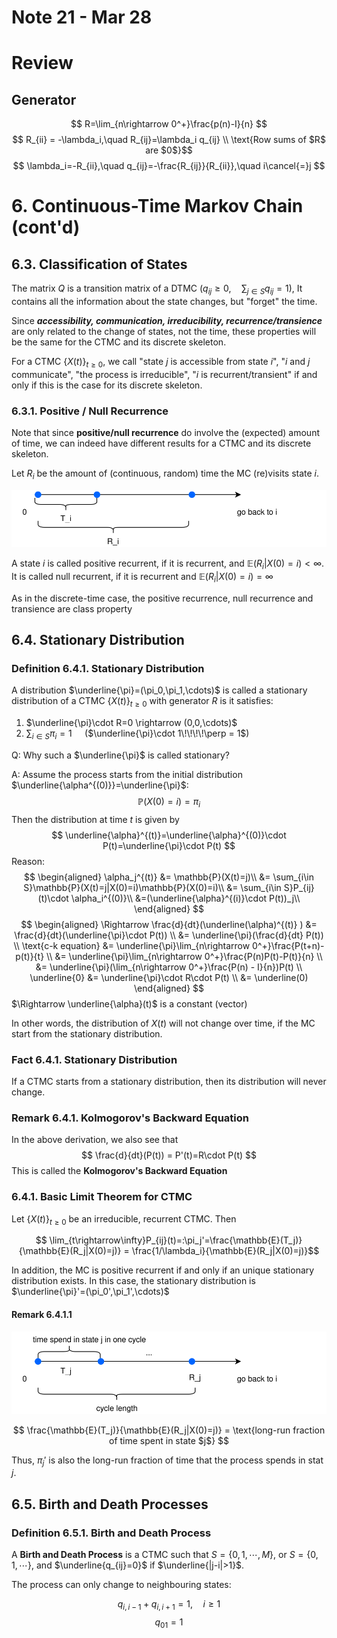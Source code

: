 # Note 21 - Mar 28

# Review

## Generator

$$ R=\lim_{n\rightarrow 0^+}\frac{p(n)-I}{n} $$
$$ R_{ii} = -\lambda_i,\quad R_{ij}=\lambda_i q_{ij} \\
\text{Row sums of $R$ are $0$}$$
$$ \lambda_i=-R_{ii},\quad q_{ij}=-\frac{R_{ij}}{R_{ii}},\quad i\cancel{=}j $$

# 6. Continuous-Time Markov Chain (cont'd)

## 6.3. Classification of States

The matrix $Q$ is a transition matrix of a DTMC ($q_{ij}\geq 0,\quad \sum_{j\in S}q_{ij}=1$), It contains all the information about the state changes, but "forget" the time.

Since *__accessibility, communication, irreducibility, recurrence/transience__* are only related to the change of states, not the time, these properties will be the same for the CTMC and its discrete skeleton.

For a CTMC $\{X(t)\}_{t\geq 0}$, we call "state $j$ is accessible from state $i$", "$i$ and $j$ communicate", "the process is irreducible", "$i$ is recurrent/transient" if and only if this is the case for its discrete skeleton.

### 6.3.1. Positive / Null Recurrence

Note that since __positive/null recurrence__ do involve the (expected) amount of time, we can indeed have different results for a CTMC and its discrete skeleton.

Let $R_i$ be the amount of (continuous, random) time the MC (re)visits state $i$.

<p align="center">
    <img src="drawio_assets/6.3.1.svg">
</p>

A state $i$ is called positive recurrent, if it is recurrent, and $\mathbb{E}(R_i|X(0)=i)<\infty$. It is called null recurrent, if it is recurrent and $\mathbb{E}(R_i|X(0)=i)=\infty$

As in the discrete-time case, the positive recurrence, null recurrence and transience are class property

## 6.4. Stationary Distribution

### Definition 6.4.1. Stationary Distribution

A distribution $\underline{\pi}=(\pi_0,\pi_1,\cdots)$ is called a stationary distribution of a CTMC $\{X(t)\}_{t\geq 0}$ with generator $R$ is it satisfies:

1. $\underline{\pi}\cdot R=0 \rightarrow (0,0,\cdots)$
2. $\sum_{i\in S}\pi_i=1\quad$ ($\underline{\pi}\cdot 1\!\!\!\!\perp = 1$)

Q: Why such a $\underline{\pi}$ is called stationary?

A: Assume the process starts from the initial distribution $\underline{\alpha^{(0)}}=\underline{\pi}$:
$$ \mathbb{P}(X(0)=i)=\pi_i $$
Then the distribution at time $t$ is given by
$$ \underline{\alpha}^{(t)}=\underline{\alpha}^{(0)}\cdot P(t)=\underline{\pi}\cdot P(t) $$
Reason:
$$ \begin{aligned}
    \alpha_j^{(t)}
        &= \mathbb{P}(X(t)=j)\\
        &= \sum_{i\in S}\mathbb{P}(X(t)=j|X(0)=i)\mathbb{P}(X(0)=i)\\
        &= \sum_{i\in S}P_{ij}(t)\cdot \alpha_i^{(0)}\\
        &=(\underline{\alpha}^{(i)}\cdot P(t))_j\\
\end{aligned} $$
$$
\begin{aligned}
    \Rightarrow \frac{d}{dt}(\underline(\alpha)^{(t)} )
        &= \frac{d}{dt}(\underline{\pi}\cdot P(t))   \\
        &= \underline{\pi}(\frac{d}{dt} P(t))    \\
    \text{c-k equation}    &= \underline{\pi}\lim_{n\rightarrow 0^+}\frac{P(t+n)-p(t)}{t}  \\
        &= \underline{\pi}\lim_{n\rightarrow 0^+}\frac{P(n)P(t)-P(t)}{n}    \\
        &= \underline{\pi}(\lim_{n\rightarrow 0^+}\frac{P(n) - I}{n})P(t)    \\
     \underline{0}   &=  \underline{\pi}\cdot R\cdot P(t)   \\
        &= \underline(0)
\end{aligned}
$$
$\Rightarrow \underline{\alpha}(t)$ is a constant (vector)

In other words, the distribution of $X(t)$ will not change over time, if the MC start from the stationary distribution.

### Fact 6.4.1. Stationary Distribution

If a CTMC starts from a stationary distribution, then its distribution will never change.

### Remark 6.4.1. Kolmogorov's Backward Equation

In the above derivation, we also see that
$$ \frac{d}{dt}(P(t)) = P'(t)=R\cdot P(t) $$
This is called the __Kolmogorov's Backward Equation__

### 6.4.1. Basic Limit Theorem for CTMC

Let $\{X(t)\}_{t\geq 0}$ be an irreducible, recurrent CTMC. Then

$$ \lim_{t\rightarrow\infty}P_{ij}(t)=:\pi_j'=\frac{\mathbb{E}(T_j)}{\mathbb{E}(R_j|X(0)=j)} = \frac{1/\lambda_i}{\mathbb{E}(R_j|X(0)=j)}$$

In addition, the MC is positive recurrent if and only if an unique stationary distribution exists. In this case, the stationary distribution is $\underline{\pi}'=(\pi_0',\pi_1',\cdots)$

#### Remark 6.4.1.1

<p align="center">
    <img src="drawio_assets/6.4.1.svg">
</p>

$$ \frac{\mathbb{E}(T_j)}{\mathbb{E}(R_j|X(0)=j)} = \text{long-run fraction of time spent in state $j$} $$

Thus, $\pi_j'$ is also the long-run fraction of time that the process spends in stat $j$.

## 6.5. Birth and Death Processes

### Definition 6.5.1. Birth and Death Process

A __Birth and Death Process__ is a CTMC such that $S=\{0,1,\cdots, M\}$, or $S=\{0,1,\cdots\}$, and $\underline{q_{ij}=0}$ if $\underline{|j-i|>1}$.

The process can only change to neighbouring states:

$$ q_{i,i-1}+q_{i,i+1} = 1,\quad i\geq 1 $$
$$ q_{01} = 1 $$